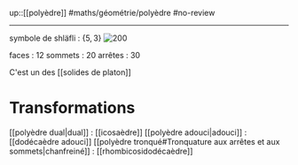 up::[[polyèdre]]
#maths/géométrie/polyèdre #no-review 

----
symbole de shläfli : $\{5, 3\}$
![200](https://www.techno-science.net/illustration/Definition/180px/Dodecahedron.gif)

faces : 12
sommets : 20
arrêtes : 30

C'est un des [[solides de platon]]

# Transformations
[[polyèdre dual|dual]] : [[icosaèdre]]
[[polyèdre adouci|adouci]] : [[dodécaèdre adouci]]
[[polyèdre tronqué#Tronquature aux arrêtes et aux sommets|chanfreiné]] : [[rhombicosidodécaèdre]]
